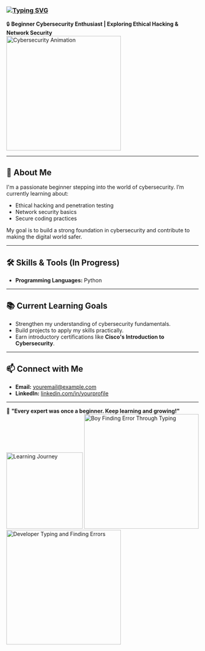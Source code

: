 <h3>
  <a href="https://git.io/typing-svg">
    <img src="https://readme-typing-svg.herokuapp.com?font=Fira+Code&pause=1000&color=36BCF7&width=500&lines=Hi!+%F0%9F%98%8A+Glad+to+see+you+here+on+my+GitHub+profile!" alt="Typing SVG" />
  </a>
</h3>

🔒 **Beginner Cybersecurity Enthusiast | Exploring Ethical Hacking & Network Security**  
<img src="https://media.giphy.com/media/L1R1tvI9svkIWwpVYr/giphy.gif" width="300" alt="Cybersecurity Animation">

---

## 🌟 About Me  
I'm a passionate beginner stepping into the world of cybersecurity. I’m currently learning about:  
- Ethical hacking and penetration testing  
- Network security basics  
- Secure coding practices  

My goal is to build a strong foundation in cybersecurity and contribute to making the digital world safer.  

---

## 🛠️ Skills & Tools (In Progress)  
- **Programming Languages:** Python

---

## 📚 Current Learning Goals  
- Strengthen my understanding of cybersecurity fundamentals.  
- Build projects to apply my skills practically.  
- Earn introductory certifications like **Cisco's Introduction to Cybersecurity**.  

---

## 📫 Connect with Me  
- **Email:** [youremail@example.com](mailto:youremail@example.com)  
- **LinkedIn:** [linkedin.com/in/yourprofile](#)  

---

🌟 **"Every expert was once a beginner. Keep learning and growing!"**  
<img src="https://media.giphy.com/media/QHE5gWI0QjqF2/giphy.gif" width="200" alt="Learning Journey">
<img src="GIF_URL" width="300" alt="Boy Finding Error Through Typing">
<img src="https://media.giphy.com/media/3o6gE5pMK1B2eQ79vS/giphy.gif" width="300" alt="Developer Typing and Finding Errors">


